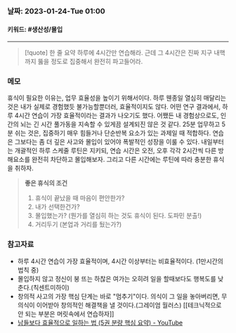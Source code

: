 ### 날짜:  2023-01-24-Tue 01:00
#### 키워드: #생산성/몰입 
-----
>[!quote] 한 줄 요약
>하루에 4시간만 연습해라. 근데 그 4시간은 진짜 지구 내핵까지 뚫을 정도로 집중해서 완전히 파고들어라.

### 메모

휴식이 필요한 이유는, 업무 효율성을 높이기 위해서이다. 하루 웬종일 열심히 매달리는 것은 내가 실제로 경험했듯 불가능할뿐더러, 효율적이지도 않다. 어떤 연구 결과에서, 하루 4시간 연습이 가장 효율적이라는 결과가 나오기도 했다. 어쨌든 내 경험상으로도, 인간의 뇌는 긴 시간 풀가동을 지속할 수 있게끔 설계되진 않은 것 같다. 
25분 업무하고 5분 쉬는 것은, 집중하기 매우 힘들거나 단순반복 요소가 있는 과제일 때 적합하다.  연습은 그보다는 좀 더 깊은 사고와 몰입이 있어야 폭발적인 성장을 이룰 수 있다. 내일부터는 개괄적인 하루 스케줄 루틴은 지키되, 연습 시간은 오전, 오후 각각 2시간씩 다른 방해요소를 완전히 차단하고 몰입해보자. 그리고 다른 시간에는 루틴에 따라 충분한 휴식을 취하자. 

> **좋은 휴식의 조건**
> 1. 휴식이 끝났을 때 마음이 편안한가?
> 2. 내가 선택한건가?
> 3. 몰입했는가? (뭔가를 열심히 하는 것도 휴식이 된다. 도파민 분출!)
> 4. 거리두기 (본업과 거리를 뒀는가?)

### 참고자료
- 하루 4시간 연습이 가장 효율적이며, 4시간 이상부터는 비효율적이다. (1만시간의 법칙 중)
- 몰입하지 않고 정신이 붕 뜨는 하찮은 여가는 오히려 일을 할때보다도 행복도를 낮춘다.(칙센트미하이)
- 창의적 사고의 가장 핵심 단계는 바로 "멈추기"이다. 의식이 그 일을 놓아버리면, 무의식이 이어받아 창의적인 해결책을 낼 것이다.(그레이엄 월러스) [[테크닉적으로 안 되는 부분은 머릿속에서 연습하자]] 
- [남들보다 효율적으로 일하는 법 (5권 분량 핵심 요약) - YouTube](https://www.youtube.com/watch?v=758K-5ztV74&ab_channel=%EB%84%88%EC%A7%84%EC%A7%9C%EB%98%91%EB%98%91%ED%95%98%EB%8B%A4)